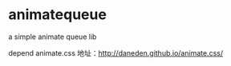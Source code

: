 animatequeue
============

a simple animate queue lib

depend animate.css
地址：http://daneden.github.io/animate.css/
